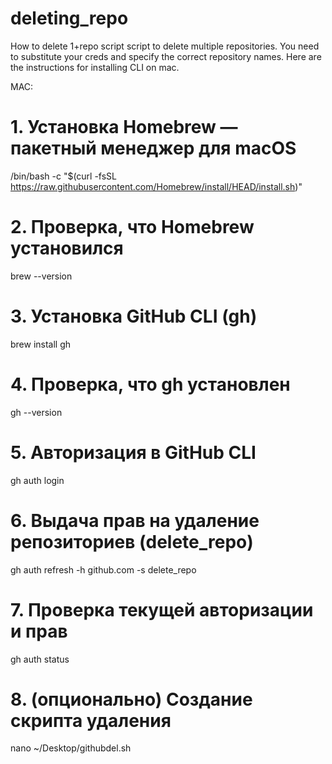 # deleting_repo
How to delete 1+repo script
script to delete multiple repositories. 
You need to substitute your creds and specify the correct repository names.
Here are the instructions for installing CLI on mac.


MAC:

# 1. Установка Homebrew — пакетный менеджер для macOS
/bin/bash -c "$(curl -fsSL https://raw.githubusercontent.com/Homebrew/install/HEAD/install.sh)"

# 2. Проверка, что Homebrew установился
brew --version

# 3. Установка GitHub CLI (gh)
brew install gh

# 4. Проверка, что gh установлен
gh --version

# 5. Авторизация в GitHub CLI
gh auth login

# 6. Выдача прав на удаление репозиториев (delete_repo)
gh auth refresh -h github.com -s delete_repo

# 7. Проверка текущей авторизации и прав
gh auth status

# 8. (опционально) Создание скрипта удаления
nano ~/Desktop/githubdel.sh
